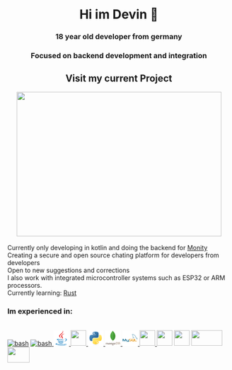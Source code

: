 <h1 align="center">Hi im Devin 👋</h1>
<h3 align="center">18 year old developer from germany</h3>
<h3 align="center">Focused on backend development and integration</h3>


<h2 align="center">Visit my current Project</h2>
<p align="center">
      <a href="https://monitychat.de/" target="_blank">
            <img
                  src="https://monitychat.de/api/assets/images/monity/logo.png"
                  width="463"
                  height="326"
            />      
      </a>

</p>


Currently only developing in kotlin and doing the backend for [Monity](https://github.com/MonityChat)
<br />
Creating a secure and open source chating platform for developers from developers
<br />
Open to new suggestions and corrections
<br />
I also work with integrated microcontroller systems such as ESP32 or ARM processors.
<br />
Currently learning: [Rust](https://www.rust-lang.org/)
<br />
<h3>Im experienced in:</h3>
<br />
<a href="https://www.jetbrains.com/idea/" target="_blank"><img src="https://resources.jetbrains.com/storage/products/company/brand/logos/IntelliJ_IDEA_icon.svg" alt="bash" width="35" height="35" /></a>
<a href="https://developer.android.com/studio/" target="_blank"> <img src="https://img.icons8.com/color/48/000000/android-studio--v3.png" alt="bash" width="35" height="35"/> </a>

<a href="https://www.java.com" target="_blank">
      <img
        src="https://raw.githubusercontent.com/devicons/devicon/master/icons/java/java-original.svg"
        width="35"
        height="35"
      />
    </a>
    <a href="https://kotlinlang.org" target="_blank">
      <img
        src="https://www.vectorlogo.zone/logos/kotlinlang/kotlinlang-icon.svg"
        width="35"
        height="35"
      />
    </a>
    <a href="https://www.python.org" target="_blank">
      <img
        src="https://raw.githubusercontent.com/devicons/devicon/master/icons/python/python-original.svg"
        width="35"
        height="35"
      />
    </a>
    <a href="https://www.mongodb.com/" target="_blank">
      <img
        src="https://raw.githubusercontent.com/devicons/devicon/master/icons/mongodb/mongodb-original-wordmark.svg"
        width="35"
        height="35"
      />
    </a>
    <a href="https://www.mysql.com/" target="_blank">
      <img
src="https://raw.githubusercontent.com/devicons/devicon/master/icons/mysql/mysql-original-wordmark.svg"
        width="35"
        height="35"
      />
    </a>
    <a href="https://git-scm.com/" target="_blank">
      <img
        src="https://www.vectorlogo.zone/logos/git-scm/git-scm-icon.svg"
        width="35"
        height="35"
      />
    </a>
    </a>
    <a href="https://code.visualstudio.com/" target="_blank">
      <img
        src="https://upload.wikimedia.org/wikipedia/commons/9/9a/Visual_Studio_Code_1.35_icon.svg"
        width="35"
        height="35"
    /></a>
    <a href="https://platformio.org/" target="_blank">
      <img src="https://cdn.platformio.org/images/platformio-logo.17fdc3bc.png" width="35" height="35"
    /></a>
    <a href="https://maven.apache.org/" target="_blank">
      <img src="https://maven.apache.org/images/maven-logo-black-on-white.png" width="70" height="35"
    /></a>
    <a href="https://gradle.org/" target="_blank">
      <img src="https://imgs.search.brave.com/xJWzb2kAcqjj4Gsdq1YLIpbsWntH35Ei1LVZMOBQOsg/rs:fit:924:638:1/g:ce/aHR0cHM6Ly9kd2ds/b2dvLmNvbS93cC1j/b250ZW50L3VwbG9h/ZHMvMjAxNy8xMi9H/cmFkbGVfbG9nb18w/MS5wbmc" width="50" height="35"
    />

